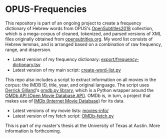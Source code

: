 # OPUS-Frequencies

This repository is part of an ongoing project to create a frequency dictionary of Hebrew words from OPUS's [OpenSubtitles2018] collection, which is a mega-corpus of cleaned, tokenized, and parsed versions of XML files originally obtained from [opensubtitles.org]. My word list consists of Hebrew lemmas, and is arranged based on a combination of raw frequency, range, and dispersion.

- Latest version of my frequency dictionary: [export/frequency-dictionary.tsv](export/frequency-dictionary.tsv)
- Latest version of my main script: [create-word-list.py](create-word-list.py)


This repo also includes a script to extract information on all movies in the corpus: the IMDB ID, title, year, and original language. The script uses [Derrick Gilland]'s [omdb.py library], which is a Python wrapper around the [OMDb API (Open Movie Database API)]. OMDb is, in turn, a project that makes use of [IMDb (Internet Movie Database)] for its data.

- Latest versions of my movie lists: [movies-info/](movies-info/)
- Latest version of my fetch script: [OMDb-fetch.py](OMDb-fetch.py)


[OpenSubtitles2018]: http://opus.nlpl.eu/OpenSubtitles2018.php
[opensubtitles.org]: http://opensubtitles.org
[Derrick Gilland]: https://github.com/dgilland
[omdb.py library]: https://github.com/dgilland/omdb.py
[OMDb API (Open Movie Database API)]: http://omdbapi.com
[IMDb (Internet Movie Database)]: http://www.imdb.com


This is part of my master's thesis at the University of Texas at Austin. More information is forthcoming.
